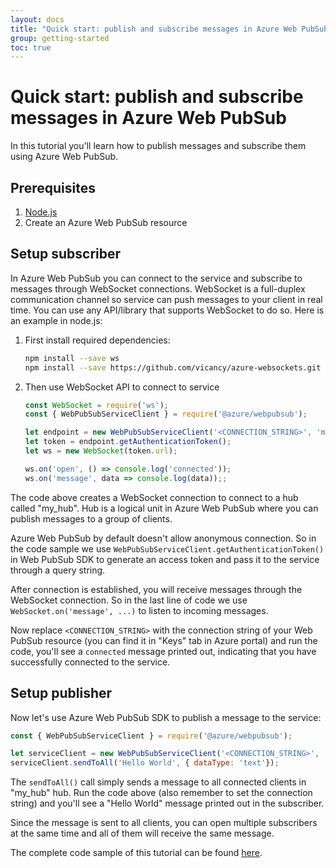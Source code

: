 ```yaml
---
layout: docs
title: "Quick start: publish and subscribe messages in Azure Web PubSub"
group: getting-started
toc: true
---
```


# Quick start: publish and subscribe messages in Azure Web PubSub

In this tutorial you'll learn how to publish messages and subscribe them using Azure Web PubSub.

## Prerequisites

1. [Node.js](https://nodejs.org)
2. Create an Azure Web PubSub resource

## Setup subscriber

In Azure Web PubSub you can connect to the service and subscribe to messages through WebSocket connections. WebSocket is a full-duplex communication channel so service can push messages to your client in real time. You can use any API/library that supports WebSocket to do so. Here is an example in node.js:

1.  First install required dependencies:

    ```bash
    npm install --save ws
    npm install --save https://github.com/vicancy/azure-websockets.git

    ```

2.  Then use WebSocket API to connect to service

    ```javascript
    const WebSocket = require('ws');
    const { WebPubSubServiceClient } = require('@azure/webpubsub');

    let endpoint = new WebPubSubServiceClient('<CONNECTION_STRING>', 'my_hub');
    let token = endpoint.getAuthenticationToken();
    let ws = new WebSocket(token.url);

    ws.on('open', () => console.log('connected'));
    ws.on('message', data => console.log(data));;
    ```

The code above creates a WebSocket connection to connect to a hub called "my_hub". Hub is a logical unit in Azure Web PubSub where you can publish messages to a group of clients.

Azure Web PubSub by default doesn't allow anonymous connection. So in the code sample we use `WebPubSubServiceClient.getAuthenticationToken()` in Web PubSub SDK to generate an access token and pass it to the service through a query string.

After connection is established, you will receive messages through the WebSocket connection. So in the last line of code we use `WebSocket.on('message', ...)` to listen to incoming messages.

Now replace `<CONNECTION_STRING>` with the connection string of your Web PubSub resource (you can find it in "Keys" tab in Azure portal) and run the code, you'll see a `connected` message printed out, indicating that you have successfully connected to the service.

## Setup publisher

Now let's use Azure Web PubSub SDK to publish a message to the service:

```javascript
const { WebPubSubServiceClient } = require('@azure/webpubsub');

let serviceClient = new WebPubSubServiceClient('<CONNECTION_STRING>', 'my_hub');
serviceClient.sendToAll('Hello World', { dataType: 'text'});
```

The `sendToAll()` call simply sends a message to all connected clients in "my_hub" hub. Run the code above (also remember to set the connection string) and you'll see a "Hello World" message printed out in the subscriber.

Since the message is sent to all clients, you can open multiple subscribers at the same time and all of them will receive the same message.

The complete code sample of this tutorial can be found [here](samples/pubsub/).